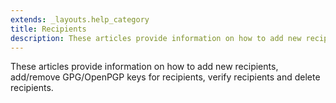 ```yaml
---
extends: _layouts.help_category
title: Recipients
description: These articles provide information on how to add new recipients, add/remove GPG/OpenPGP keys for recipients, verify recipients and delete recipients.
---
```


These articles provide information on how to add new recipients, add/remove GPG/OpenPGP keys for recipients, verify recipients and delete recipients.
